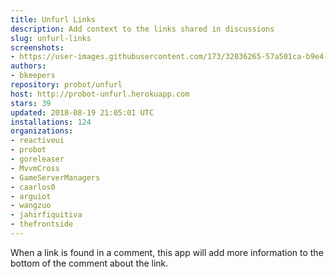 ```yaml
---
title: Unfurl Links
description: Add context to the links shared in discussions
slug: unfurl-links
screenshots:
- https://user-images.githubusercontent.com/173/32036265-57a501ca-b9e4-11e7-9db3-52374fb7290c.png
authors:
- bkeepers
repository: probot/unfurl
host: http://probot-unfurl.herokuapp.com
stars: 39
updated: 2018-08-19 21:05:01 UTC
installations: 124
organizations:
- reactiveui
- probot
- goreleaser
- MvvmCross
- GameServerManagers
- caarlos0
- arguiot
- wangzuo
- jahirfiquitiva
- thefrontside
---
```


When a link is found in a comment, this app will add more information to the bottom of the comment about the link.
